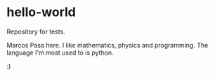 # hello-world
Repository for tests.

Marcos Pasa here. I like mathematics, physics and programming. The language I'm most used to is python.

:)
